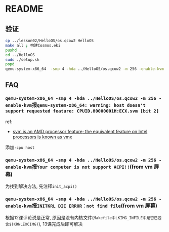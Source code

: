 # README
## 验证
```bash
cp ../lesson02/HelloOS/os.qcow2 HelloOS
make all ; 构建Cosmos.eki
pushd .
cd ../HelloOS
sudo ./setup.sh
popd
qemu-system-x86_64  -smp 4 -hda ../HelloOS/os.qcow2 -m 256 -enable-kvm
```

## FAQ
### `qemu-system-x86_64 -smp 4 -hda ../HelloOS/os.qcow2 -m 256 -enable-kvm`报`qemu-system-x86_64: warning: host doesn't support requested feature: CPUID.80000001H:ECX.svm [bit 2]`
ref:
- [svm is an AMD processor feature; the equivalent feature on Intel processors is known as vmx](https://unix.stackexchange.com/questions/710944/qemu-warning-host-doesnt-support-requested-feature-cpuid-80000001hecx-svm-b)

添加`-cpu host`

### `qemu-system-x86_64 -smp 4 -hda ../HelloOS/os.qcow2 -m 256 -enable-kvm`报`Your computer is not support ACPI!!`(from vm 屏幕)
为找到解决方法, 先注释`init_acpi()`

### `qemu-system-x86_64 -smp 4 -hda ../HelloOS/os.qcow2 -m 256 -enable-kvm`报`INITKRL DIE ERROR：not find file`(from vm 屏幕)
根据12课评论说是正常, 原因是没有内核文件(`Makefile中LKIMG_INFILE中是否已包含$(KRNLEXCIMG)`), 13课完成后即可解决
